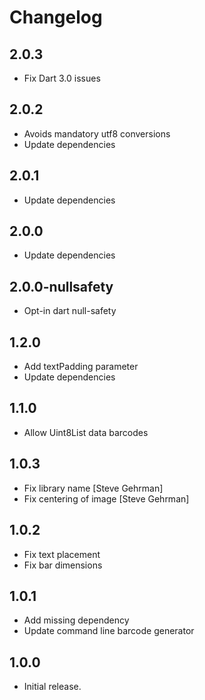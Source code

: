 # Changelog

## 2.0.3

- Fix Dart 3.0 issues

## 2.0.2

- Avoids mandatory utf8 conversions
- Update dependencies

## 2.0.1

- Update dependencies

## 2.0.0

- Update dependencies

## 2.0.0-nullsafety

- Opt-in dart null-safety

## 1.2.0

- Add textPadding parameter
- Update dependencies

## 1.1.0

- Allow Uint8List data barcodes

## 1.0.3

- Fix library name [Steve Gehrman]
- Fix centering of image [Steve Gehrman]

## 1.0.2

- Fix text placement
- Fix bar dimensions

## 1.0.1

- Add missing dependency
- Update command line barcode generator

## 1.0.0

- Initial release.
